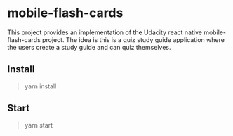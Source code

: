 # mobile-flash-cards
This project provides an implementation of the Udacity react native mobile-flash-cards project. The idea is this is a quiz study guide application where the users create a study guide and can quiz themselves.
## Install
>yarn install
## Start
>yarn start
